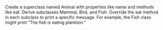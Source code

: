 Create a superclass named Animal with properties like name and methods like eat.
Derive subclasses Mammal, Bird, and Fish.
Override the eat method in each subclass to print a specific message.
For example, the Fish class might print "The fish is eating plankton."